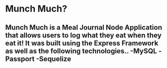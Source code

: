 # Munch Much?
Munch Much is a Meal Journal Node Application that allows users to log what they eat when they eat it! It was built using the Express Framework as well as the following technologies..
 -MySQL
 -Passport
 -Sequelize
 -
